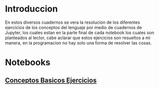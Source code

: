 # Introduccion

En estos diversos cuadernos se vera la resolucion de los diferentes ejercicios de los conceptos del lenguaje por medio de cuadernos de Jupyter, los cuales estan en la parte final de cada notebook los cuales son planteados al lector, cabe aclarar que estos ejercicios son resueltos a mi manera, en la programacion no hay solo una forma de resolver las cosas.

# Notebooks

## [Conceptos Basicos Ejercicios](./Conceptos_Basicos.ipynb)


